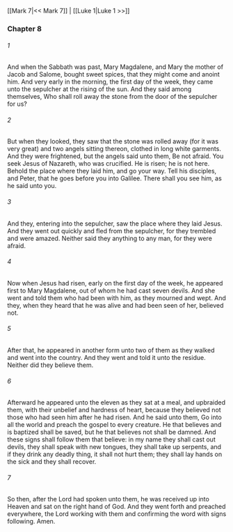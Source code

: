 [[Mark 7|<< Mark 7]]  |  [[Luke 1|Luke 1 >>]]

### Chapter 8
###### 1
And when the Sabbath was past, Mary Magdalene, and Mary the mother of Jacob and Salome, bought sweet spices, that they might come and anoint him. And very early in the morning, the first day of the week, they came unto the sepulcher at the rising of the sun. And they said among themselves, Who shall roll away the stone from the door of the sepulcher for us?

###### 2
But when they looked, they saw that the stone was rolled away (for it was very great) and two angels sitting thereon, clothed in long white garments. And they were frightened, but the angels said unto them, Be not afraid. You seek Jesus of Nazareth, who was crucified. He is risen; he is not here. Behold the place where they laid him, and go your way. Tell his disciples, and Peter, that he goes before you into Galilee. There shall you see him, as he said unto you.

###### 3
And they, entering into the sepulcher, saw the place where they laid Jesus. And they went out quickly and fled from the sepulcher, for they trembled and were amazed. Neither said they anything to any man, for they were afraid.

###### 4
Now when Jesus had risen, early on the first day of the week, he appeared first to Mary Magdalene, out of whom he had cast seven devils. And she went and told them who had been with him, as they mourned and wept. And they, when they heard that he was alive and had been seen of her, believed not.

###### 5
After that, he appeared in another form unto two of them as they walked and went into the country. And they went and told it unto the residue. Neither did they believe them.

###### 6
Afterward he appeared unto the eleven as they sat at a meal, and upbraided them, with their unbelief and hardness of heart, because they believed not those who had seen him after he had risen. And he said unto them, Go into all the world and preach the gospel to every creature. He that believes and is baptized shall be saved, but he that believes not shall be damned. And these signs shall follow them that believe: in my name they shall cast out devils, they shall speak with new tongues, they shall take up serpents, and if they drink any deadly thing, it shall not hurt them; they shall lay hands on the sick and they shall recover.

###### 7
So then, after the Lord had spoken unto them, he was received up into Heaven and sat on the right hand of God. And they went forth and preached everywhere, the Lord working with them and confirming the word with signs following. Amen.